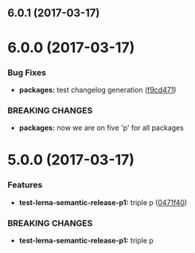 <a name="6.0.1"></a>
## 6.0.1 (2017-03-17)



<a name="6.0.0"></a>
# 6.0.0 (2017-03-17)


### Bug Fixes

* **packages:** test changelog generation ([f9cd471](https://github.com/elmariofredo/test-lerna-semantic-release/commit/f9cd471))


### BREAKING CHANGES

* **packages:** now we are on five 'p' for all packages



<a name="5.0.0"></a>
# 5.0.0 (2017-03-17)


### Features

* **test-lerna-semantic-release-p1:** triple p ([0471f40](https://github.com/elmariofredo/test-lerna-semantic-release/commit/0471f40))


### BREAKING CHANGES

* **test-lerna-semantic-release-p1:** triple p



